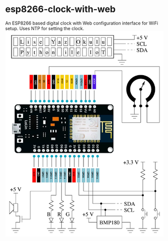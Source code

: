 # esp8266-clock-with-web
An ESP8266 based digital clock with Web configuration interface for WiFi setup.
Uses NTP for setting the clock.
![](images/board.gif)
